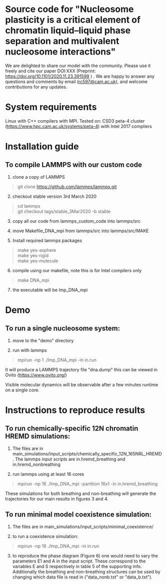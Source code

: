 # Source code for "Nucleosome plasticity is a critical element of chromatin liquid–liquid phase separation and multivalent nucleosome interactions"

We are delighted to share our model with the community. Please use it freely and cite our paper DOI:XXX (Preprint: https://doi.org/10.1101/2020.11.23.391599 ) . 
We are happy to answer any questions and comments by email (rc597@cam.ac.uk), and welcome contributions for any updates.




# System requirements

Linux with C++ compilers with MPI. 
Tested on: CSD3 peta-4 cluster (https://www.hpc.cam.ac.uk/systems/peta-4) with Intel 2017 compliers


# Installation guide

## To compile LAMMPS with our custom code

1. clone a copy of LAMMPS
> git clone https://github.com/lammps/lammps.git

2. checkout stable version 3rd March 2020
> cd lammps  
> git checkout tags/stable_3Mar2020 -b stable  

3. copy all our code from lammps_custom_code into lammps/src

4. move Makefile_DNA_mpi from lammps/src into lammps/src/MAKE

5. Install required lammps packages
>make yes-asphere  
>make yes-rigid  
>make yes-molecule  

6. compile using our makefile, note this is for Intel compilers only
>make DNA_mpi  

7. the executable will be lmp_DNA_mpi

# Demo
## To run a single nucleosome system:
1. move to the "demo" directory
    
2. run with lammps
>mpirun -np 1 ./lmp_DNA_mpi -in in.run  
    
It will produce a LAMMPS trajectory file "dna.dump" this can be viewed in Ovito (https://www.ovito.org/)

Visible molecular dynamics will be observable after a few minutes runtime on a single core.
        
# Instructions to reproduce results
## To run chemically-specific 12N chromatin HREMD simulations:

1. The files are in main_simulations/input_scripts/chemically_specific_12N_165NRL_HREMD. The lammps input scripts are in.hremd_breathing and in.hremd_nonbreathing

2. run lammps using at least 16 cores
>mpirun -np 16 ./lmp_DNA_mpi -partition 16x1 -in in.hremd_breathing
    
These simulations for both breathing and non-breathing will generate the trajectories for our main results in figures 3 and 4.


## To run minimal model coexistence simulation:

1. The files are in main_simulations/input_scripts/minimal_coexistence/
    
2. to run a coexistence simulation:
>mpirun -np 16 ./lmp_DNA_mpi -in in.run

3. to reproduce the phase diagram (Figure 6) one would need to vary the parameters E1 and A in the input script. These correspond to the variables E and S respectively in table 5 of the supporting info. Additionally the breathing and non-breathing structures can be used by changing which data file is read in ("data_nonb.txt" or "data_b.txt").
